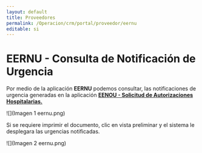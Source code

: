 ```yaml
---
layout: default
title: Proveedores
permalink: /Operacion/crm/portal/proveedor/eernu
editable: si
---
```


# EERNU - Consulta de Notificación de Urgencia

Por medio de la aplicación **EERNU** podemos consultar, las notificaciones de urgencia generadas en la aplicación [**EENOU - Solicitud de Autorizaciones Hospitalarias.**](http://docs.oasiscom.com/Operacion/crm/portal/proveedor/eenou)  

![](Imagen 1 eernu.png)

Si se requiere imprimir el documento, clic en vista preliminar y el sistema le desplegara las urgencias notificadas. 

![](Imagen 2 eernu.png)
